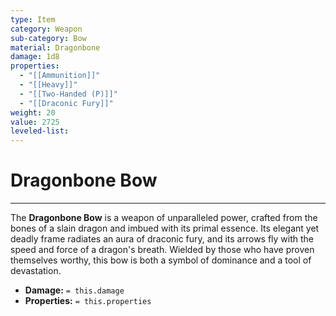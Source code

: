 ```yaml
---
type: Item
category: Weapon
sub-category: Bow
material: Dragonbone
damage: 1d8
properties:
  - "[[Ammunition]]"
  - "[[Heavy]]"
  - "[[Two-Handed (P)]]"
  - "[[Draconic Fury]]"
weight: 20
value: 2725
leveled-list: 
---
```

# Dragonbone Bow
---
The **Dragonbone Bow** is a weapon of unparalleled power, crafted from the bones of a slain dragon and imbued with its primal essence. Its elegant yet deadly frame radiates an aura of draconic fury, and its arrows fly with the speed and force of a dragon's breath. Wielded by those who have proven themselves worthy, this bow is both a symbol of dominance and a tool of devastation.

- **Damage:** `= this.damage`
- **Properties:** `= this.properties`